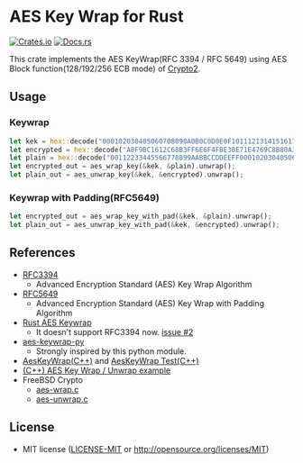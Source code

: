 # AES Key Wrap for Rust

[![Crates.io](https://img.shields.io/crates/v/aes-keywrap-rs.svg)](https://crates.io/crates/aes-keywrap-rs)
[![Docs.rs](https://docs.rs/aes-keywrap-rs/badge.svg)](https://docs.rs/aes-keywrap-rs/)

This crate implements the AES KeyWrap(RFC 3394 / RFC 5649) using AES Block function(128/192/256 ECB mode) of [Crypto2](https://github.com/shadowsocks/crypto2).

## Usage

### Keywrap

```rust
let kek = hex::decode("000102030405060708090A0B0C0D0E0F101112131415161718191A1B1C1D1E1F").unwrap();
let encrypted = hex::decode("A8F9BC1612C68B3FF6E6F4FBE30E71E4769C8B80A32CB8958CD5D17D6B254DA1").unwrap();
let plain = hex::decode("00112233445566778899AABBCCDDEEFF0001020304050607").unwrap();
let encrypted_out = aes_wrap_key(&kek, &plain).unwrap();
let plain_out = aes_unwrap_key(&kek, &encrypted).unwrap();
```

### Keywrap with Padding(RFC5649)

```rust
let encrypted_out = aes_wrap_key_with_pad(&kek, &plain).unwrap();
let plain_out = aes_unwrap_key_with_pad(&kek, &encrypted).unwrap();
```

## References

- [RFC3394](https://www.ietf.org/rfc/rfc3394.txt)
  - Advanced Encryption Standard (AES) Key Wrap Algorithm
- [RFC5649](https://www.ietf.org/rfc/rfc5649.txt)
  - Advanced Encryption Standard (AES) Key Wrap with Padding Algorithm
- [Rust AES Keywrap](https://github.com/jedisct1/rust-aes-keywrap)
  - It doesn't support RFC3394 now. [issue #2](https://github.com/jedisct1/rust-aes-keywrap/issues/2)
- [aes-keywrap-py](https://github.com/kurtbrose/aes_keywrap/blob/master/aes_keywrap.py)
  - Strongly inspired by this python module.
- [AesKeyWrap(C++)](https://github.com/ikluft/AESKeyWrap/blob/master/src/AesKeyWrap.cpp) and [AesKeyWrap Test(C++)](https://github.com/ikluft/AESKeyWrap/blob/master/test/AesKeyWrapTest.cpp)
- [(C++) AES Key Wrap / Unwrap example](https://www.example-code.com/cpp/aes_key_wrap.asp)
- FreeBSD Crypto
  - [aes-wrap.c](http://web.mit.edu/freebsd/head/contrib/wpa/src/crypto/aes-wrap.c)
  - [aes-unwrap.c](http://web.mit.edu/freebsd/head/contrib/wpa/src/crypto/aes-unwrap.c)

## License

- MIT license ([LICENSE-MIT](LICENSE-MIT) or http://opensource.org/licenses/MIT)
